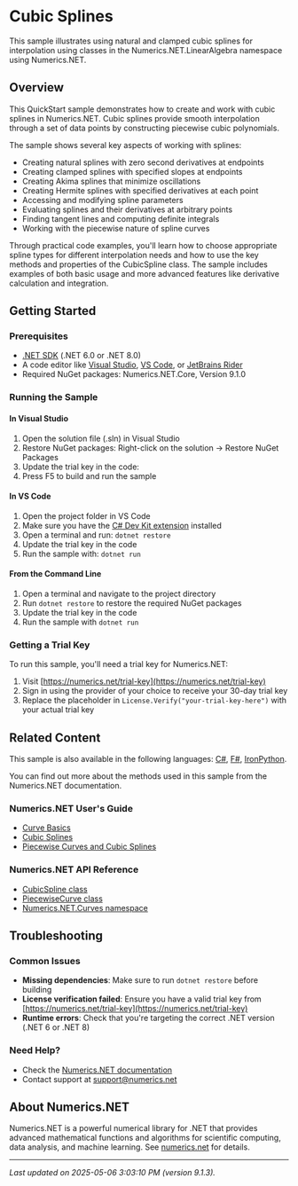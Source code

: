 # Cubic Splines

This sample illustrates using natural and clamped cubic splines for interpolation using classes in the Numerics.NET.LinearAlgebra namespace using Numerics.NET.

## Overview

This QuickStart sample demonstrates how to create and work with cubic splines in Numerics.NET. Cubic splines 
provide smooth interpolation through a set of data points by constructing piecewise cubic polynomials.

The sample shows several key aspects of working with splines:
- Creating natural splines with zero second derivatives at endpoints
- Creating clamped splines with specified slopes at endpoints
- Creating Akima splines that minimize oscillations
- Creating Hermite splines with specified derivatives at each point
- Accessing and modifying spline parameters
- Evaluating splines and their derivatives at arbitrary points
- Finding tangent lines and computing definite integrals
- Working with the piecewise nature of spline curves

Through practical code examples, you'll learn how to choose appropriate spline types for different
interpolation needs and how to use the key methods and properties of the CubicSpline class. The sample
includes examples of both basic usage and more advanced features like derivative calculation and
integration.


## Getting Started

### Prerequisites

- [.NET SDK](https://dotnet.microsoft.com/download) (.NET 6.0 or .NET 8.0)
- A code editor like [Visual Studio](https://visualstudio.microsoft.com/), [VS Code](https://code.visualstudio.com/), or [JetBrains Rider](https://www.jetbrains.com/rider/)
- Required NuGet packages: Numerics.NET.Core, Version 9.1.0

### Running the Sample

#### In Visual Studio
1. Open the solution file (.sln) in Visual Studio
2. Restore NuGet packages: Right-click on the solution → Restore NuGet Packages
3. Update the trial key in the code:
4. Press F5 to build and run the sample

#### In VS Code

1. Open the project folder in VS Code
2. Make sure you have the [C# Dev Kit extension](https://marketplace.visualstudio.com/items?itemName=ms-dotnettools.csdevkit) installed
3. Open a terminal and run: `dotnet restore`
4. Update the trial key in the code 
5. Run the sample with: `dotnet run`

#### From the Command Line

1. Open a terminal and navigate to the project directory
2. Run `dotnet restore` to restore the required NuGet packages
3. Update the trial key in the code
4. Run the sample with `dotnet run`

### Getting a Trial Key

To run this sample, you'll need a trial key for Numerics.NET:

1. Visit [https://numerics.net/trial-key](https://numerics.net/trial-key)
2. Sign in using the provider of your choice to receive your 30-day trial key
3. Replace the placeholder in `License.Verify("your-trial-key-here")` with your actual trial key

## Related Content

This sample is also available in the following languages: 
[C#](https://github.com/NumericsDotNet/quickstart-csharp/tree/net8.0/mathematics/curve-fitting-and-interpolation/cubic-splines), [F#](https://github.com/NumericsDotNet/quickstart-fsharp/tree/net8.0/mathematics/curve-fitting-and-interpolation/cubic-splines), [IronPython](https://github.com/NumericsDotNet/quickstart-ironpython/tree/net8.0/mathematics/curve-fitting-and-interpolation/cubic-splines).

You can find out more about the methods used in this sample from the Numerics.NET documentation.

### Numerics.NET User's Guide

- [Curve Basics](https://numerics.net/documentation/latest/mathematics/curves-and-interpolation/curve-basics)
- [Cubic Splines](https://numerics.net/documentation/latest/mathematics/curves-and-interpolation/cubic-splines)
- [Piecewise Curves and Cubic Splines](https://numerics.net/documentation/latest/mathematics/curves-and-interpolation/piecewise-curves-and-cubic-splines)

### Numerics.NET API Reference

- [CubicSpline class](https://numerics.net/documentation/latest/reference/numerics.net.curves.cubicspline)
- [PiecewiseCurve class](https://numerics.net/documentation/latest/reference/numerics.net.curves.piecewisecurve)
- [Numerics.NET.Curves namespace](https://numerics.net/documentation/latest/reference/numerics.net.curves)


## Troubleshooting

### Common Issues

- **Missing dependencies**: Make sure to run `dotnet restore` before building
- **License verification failed**: Ensure you have a valid trial key from [https://numerics.net/trial-key](https://numerics.net/trial-key)
- **Runtime errors**: Check that you're targeting the correct .NET version (.NET 6 or .NET 8)

### Need Help?

- Check the [Numerics.NET documentation](https://numerics.net/documentation/)
- Contact support at [support@numerics.net](mailto:support@numerics.net?subject=CubicSplines%20QuickStart%20Sample%20%28Visual+Basic%29)

## About Numerics.NET

Numerics.NET is a powerful numerical library for .NET that provides advanced mathematical 
functions and algorithms for scientific computing, data analysis, and machine learning.
See [numerics.net](https://numerics.net) for details.

---

_Last updated on 2025-05-06 3:03:10 PM (version 9.1.3)._
